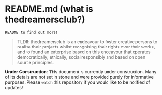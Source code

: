 # README.md (what is thedreamersclub?)

`README to find out more!`

> TLDR: thedreamersclub is an endeavour to foster creative persons to realise their projects whilst recognising their rights over their works, and to found an enterprise based on this endeavour that operates democratically, ethically, social responsibly and based on open source principles.

__Under Construction__: This document is currently under construction. Many of its details are not set in stone and were provided purely for informative purposes. Please `watch` this repository if you would like to be notified of updates!

<!-- The Dreamers Club like many of my projects (@le-bananafish) has taken on additional responsibilities and broadened its purpose. The original motivating project was to create an operating system that was fully extensible in a defined and modular way. That project was motivated by the belief that the "operating system" as a practical concept needed to accomodate new ideas and systems easier and faster than they currently are. The Dreamers Club would have been the vehicle of its realisation. -->

<!-- The intentions for this enterprise were later expanded as I started writing and became interested in the idea of assisting creatives (myself incl.) in getting their works published. The idea was that thedreamersclub would develop into a form of publishing house with its services offered in films, books, music and video games. This idea was deeply rooted in the belief that _original creators own the rights to their works_ and that only a published form of it would be owned dually by the creator and the publishing house. -->

<!-- The ideas behind how the enterprise have always been based on the idea of allowing people (me originally) to realise their dream projects and creative vision. This was motivated by my intention to develop an operating system being poorly received by my parents and eliciting confusing from laypeople. This idea was expanded when I started writing and further felt the pressure to defer our dreams for the sake of our financial stability. -->

<!-- hello, world! AIMS -->
<!-- OG: operating system + consumer electronics -->
<!-- "publishing house" for software (operating system, applications), multimedia (films, books, video games, etc) -->
<!-- to be DEMOCRATIC, ETHICAL, SOCIALLY RESPONSIBLE and OPEN SOURCE: unbiased hiring, collective decision, democractic participation -->
